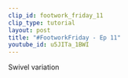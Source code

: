 ```yaml
---
clip_id: footwork_friday_11
clip_type: tutorial
layout: post
title: "#FootworkFriday - Ep 11"
youtube_id: u5JITa_1BWI
---
```


Swivel variation